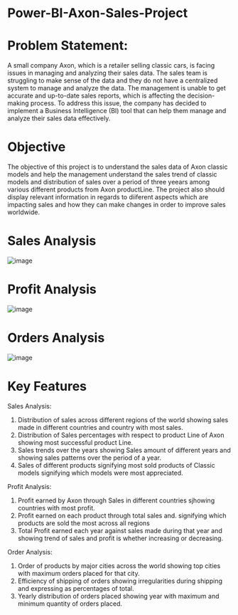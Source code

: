 # Power-BI-Axon-Sales-Project
# Problem Statement:
  A small company Axon, which is a retailer selling classic cars, is facing issues in managing and analyzing their sales data. The sales team is struggling to make sense of the data and they do not have a centralized 
  system to manage and analyze the data. The management is unable to get accurate and up-to-date sales reports, which is affecting the decision-making process.
  To address this issue, the company has decided to implement a Business Intelligence (BI) tool that can help them manage and analyze their sales data effectively.

# Objective
The objective of this project is to understand the sales data of Axon classic models and help the management understand the sales trend of classic models and distribution of sales over a period of three yeears among various different products from Axon productLine. The project also should display relevant information in regards to diiferent aspects which are impacting sales and how they can make changes in order to improve sales worldwide.

# Sales Analysis
![image](https://github.com/niteshchauhan77/Power-BI-Axon-Sales-Project/assets/146424285/c04268b6-4357-4ec8-be2a-01c4e1b80a1b)

# Profit Analysis
![image](https://github.com/niteshchauhan77/Power-BI-Axon-Sales-Project/assets/146424285/53692618-4f9a-4b52-b791-df2e3d165316)

# Orders Analysis
![image](https://github.com/niteshchauhan77/Power-BI-Axon-Sales-Project/assets/146424285/e24e5d86-5126-4e61-aa50-2657724a3130)

# Key Features
Sales Analysis: 
  1. Distribution of sales across different regions of the world showing sales made in different countries and country with most sales.
  2. Distribution of Sales percentages with respect to product Line of Axon showing most successful product Line.
  3. Sales trends over the years showing Sales amount of different years and showing sales patterns over the period of a year.
  4. Sales of different products signifying most sold products of Classic models signifying which models were most appreciated.

Profit Analysis:
  1. Profit earned by Axon through Sales in different countries sjhowing countries with most profit.
  2. Profit earned on each product through total sales and. signifying which products are sold the most across all regions
  3. Total Profit earned each year against sales made during that year and showing trend of sales and profit is whether increasing or decreasing.

Order Analysis:
  1. Order of products by major cities across the world showing top cities with maximum orders placed for that city.
  2. Efficiency of shipping of orders showing irregularities during shipping and expressing as percentages of total.
  3. Yearly distribution of orders placed showing year with maximum and minimum quantity of orders placed.
